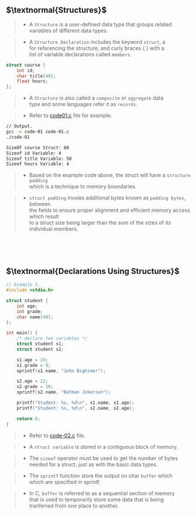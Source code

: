 ## $\textnormal{Structures}$

> - A `Structure` is a user-defined data type that groups related <br />
    variables of different data types.

> - A `Structure Declaration` includes the keyword `struct`, a <br />
    for referencing the structure, and curly braces { } with a <br />
    list of variable declarations called `members`.

```c
struct course {
    int id;
    char title[40];
    float hours;
};
```

> - A `Structure` is also called a `composite` or `aggregate` data <br />
    type and some languages refer it as `records`.

> - Refer to [code01.c](./code01.c) file for example.

```sh
// Output.
gcc -o code-01 code-01.c
./code-01

SizeOf course Struct: 60
Sizeof id Variable: 4
Sizeof title Variable: 50
Sizeof hours Variable: 4
```

> - Based on the example code above, the struct will have a `structure padding` <br />
    which is a technique to memory boundaries.

> - `struct padding` involes additional bytes known as `padding bytes`, between <br />
    the fields to ensure proper alignment and efficient memory access which result <br />
    to a struct size being larger than the sum of the sizes of its individual members.

<br />
<br />
<br />



## $\textnormal{Declarations Using Structures}$

```c
// Example 1.
#include <stdio.h>

struct student {
    int age;
    int grade;
    char name[40];
};

int main() {
    /* declare two variables */
    struct student s1;
    struct student s2;

    s1.age = 19;
    s1.grade = 9;
    sprintf(s1.name, "John Bighimer");

    s2.age = 22;
    s2.grade = 10;
    sprintf(s2.name, "Batman Jokerson");

    printf("Student: %s, %d\n", s1.name, s1.age);
    printf("Student: %s, %d\n", s2.name, s2.age);

    return 0;
}
```

> - Refer to [code-02.c](./code-02.c) file.

> - A `struct variable` is stored in a contiguous block of memory.

> - The `sizeof` operator must be used to get the number of bytes <br />
    needed for a struct, just as with the basic data types.

> - The `sprintf` function store the output on char `buffer` which <br />
    which are specified in sprintf.

> - In C, `buffer` is referred to as a sequential section of memory <br />
    that is used to temporarily store some data that is being <br />
    tranferred from one place to another.
